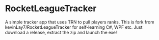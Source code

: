 # RocketLeagueTracker


A simple tracker app that uses TRN to pull players ranks.
This is fork from kevinLay7/RocketLeagueTracker for self-learning C#, WPF etc.
Just download a release, extract the zip and launch the exe!
